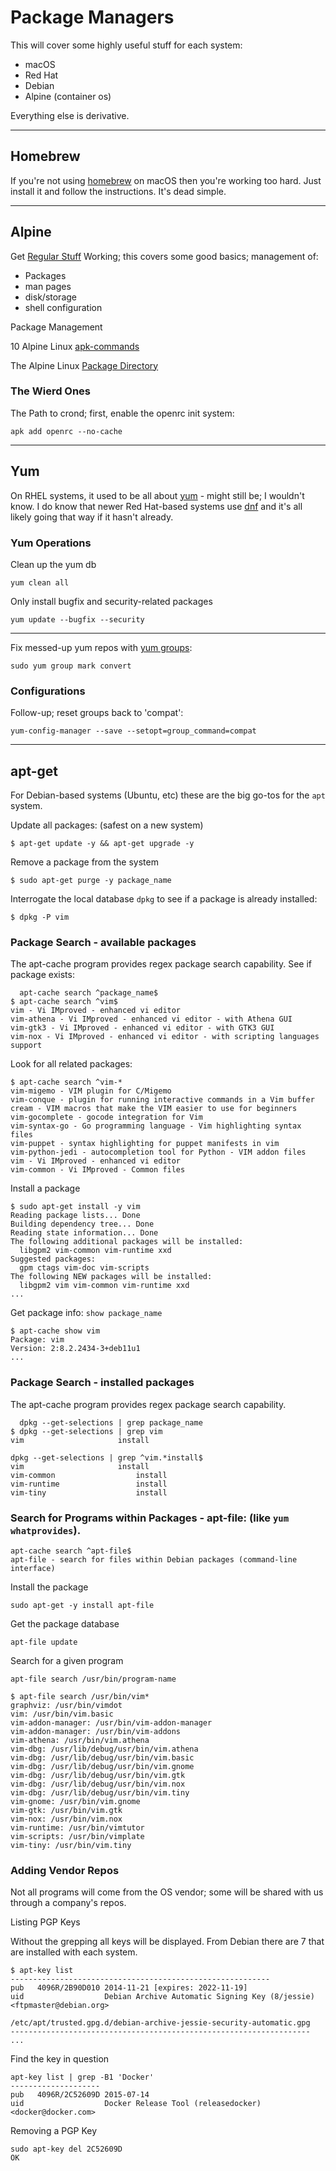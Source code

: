 # Package Managers

This will cover some highly useful stuff for each system:

* macOS
* Red Hat
* Debian
* Alpine (container os)

Everything else is derivative.

---

## Homebrew

If you're not using [homebrew] on macOS then you're working too hard. Just install it and follow the instructions. It's dead simple.


---

## Alpine

Get [Regular Stuff] Working; this covers some good basics; management of:
* Packages
* man pages
* disk/storage
* shell configuration

Package Management

10 Alpine Linux [apk-commands]

The Alpine Linux [Package Directory]

### The Wierd Ones

The Path to crond; first, enable the openrc init system:

```shell
apk add openrc --no-cache
```

---

## Yum

On RHEL systems, it used to be all about [yum] - might still be; I wouldn't know. I do know that newer Red Hat-based systems use [dnf] and it's all likely going that way if it hasn't already.

### Yum Operations

Clean up the yum db

`yum clean all`

Only install bugfix and security-related packages

`yum update --bugfix --security`

---

Fix messed-up yum repos with [yum groups]:

```shell
sudo yum group mark convert
```

### Configurations

Follow-up; reset groups back to 'compat':

```shell
yum-config-manager --save --setopt=group_command=compat
```

---

## apt-get

For Debian-based systems (Ubuntu, etc) these are the big go-tos for the `apt` system.

Update all packages: (safest on a new system)

```shell
$ apt-get update -y && apt-get upgrade -y
```

Remove a package from the system

```shell
$ sudo apt-get purge -y package_name
```

Interrogate the local database `dpkg` to see if a package is already installed: 

```shell
$ dpkg -P vim
```

### Package Search - available packages

The apt-cache program provides regex package search capability. See if package exists:

```shell
  apt-cache search ^package_name$
$ apt-cache search ^vim$
vim - Vi IMproved - enhanced vi editor
vim-athena - Vi IMproved - enhanced vi editor - with Athena GUI
vim-gtk3 - Vi IMproved - enhanced vi editor - with GTK3 GUI
vim-nox - Vi IMproved - enhanced vi editor - with scripting languages support
```

Look for all related packages:

```shell
$ apt-cache search ^vim-*
vim-migemo - VIM plugin for C/Migemo
vim-conque - plugin for running interactive commands in a Vim buffer
cream - VIM macros that make the VIM easier to use for beginners
vim-gocomplete - gocode integration for Vim
vim-syntax-go - Go programming language - Vim highlighting syntax files
vim-puppet - syntax highlighting for puppet manifests in vim
vim-python-jedi - autocompletion tool for Python - VIM addon files
vim - Vi IMproved - enhanced vi editor
vim-common - Vi IMproved - Common files
```

Install a package

```shell
$ sudo apt-get install -y vim
Reading package lists... Done
Building dependency tree... Done
Reading state information... Done
The following additional packages will be installed:
  libgpm2 vim-common vim-runtime xxd
Suggested packages:
  gpm ctags vim-doc vim-scripts
The following NEW packages will be installed:
  libgpm2 vim vim-common vim-runtime xxd
...
```

Get package info: `show package_name`

```shell
$ apt-cache show vim
Package: vim
Version: 2:8.2.2434-3+deb11u1
...
```

### Package Search - installed packages

The apt-cache program provides regex package search capability.

```shell
  dpkg --get-selections | grep package_name
$ dpkg --get-selections | grep vim
vim						install
```

```shell
dpkg --get-selections | grep ^vim.*install$
vim						install
vim-common					install
vim-runtime					install
vim-tiny					install
```


### Search for Programs within Packages - apt-file: (like `yum whatprovides`).

```shell
apt-cache search ^apt-file$
apt-file - search for files within Debian packages (command-line interface)
```

Install the package

```shell
sudo apt-get -y install apt-file
```

Get the package database

```shell
apt-file update
```

Search for a given program

```shell
apt-file search /usr/bin/program-name
```

```shell
$ apt-file search /usr/bin/vim*
graphviz: /usr/bin/vimdot
vim: /usr/bin/vim.basic
vim-addon-manager: /usr/bin/vim-addon-manager
vim-addon-manager: /usr/bin/vim-addons
vim-athena: /usr/bin/vim.athena
vim-dbg: /usr/lib/debug/usr/bin/vim.athena
vim-dbg: /usr/lib/debug/usr/bin/vim.basic
vim-dbg: /usr/lib/debug/usr/bin/vim.gnome
vim-dbg: /usr/lib/debug/usr/bin/vim.gtk
vim-dbg: /usr/lib/debug/usr/bin/vim.nox
vim-dbg: /usr/lib/debug/usr/bin/vim.tiny
vim-gnome: /usr/bin/vim.gnome
vim-gtk: /usr/bin/vim.gtk
vim-nox: /usr/bin/vim.nox
vim-runtime: /usr/bin/vimtutor
vim-scripts: /usr/bin/vimplate
vim-tiny: /usr/bin/vim.tiny
```

### Adding Vendor Repos

Not all programs will come from the OS vendor; some will be shared with us through a company's repos. 

Listing PGP Keys

Without the grepping all keys will be displayed. From Debian there are 7 that are installed with each system.

```shell
$ apt-key list
----------------------------------------------------------
pub   4096R/2B90D010 2014-11-21 [expires: 2022-11-19]
uid                  Debian Archive Automatic Signing Key (8/jessie) <ftpmaster@debian.org>

/etc/apt/trusted.gpg.d/debian-archive-jessie-security-automatic.gpg
-------------------------------------------------------------------
...
```


Find the key in question

```shell
apt-key list | grep -B1 'Docker'
--------------------
pub   4096R/2C52609D 2015-07-14
uid                  Docker Release Tool (releasedocker) <docker@docker.com>
```


Removing a PGP Key

```shell
sudo apt-key del 2C52609D
OK
```

[homebrew]:https://brew.sh
[Regular Stuff]:https://wiki.alpinelinux.org/wiki/How_to_get_regular_stuff_working
[apk-commands]:https://www.cyberciti.biz/faq/10-alpine-linux-apk-command-examples/#8
[Package Directory]:https://pkgs.alpinelinux.org/packages
[yum]:https://access.redhat.com/solutions/9934
[dnf]:https://access.redhat.com/documentation/en-us/red_hat_enterprise_linux/8/html/configuring_basic_system_settings/managing-software-packages_configuring-basic-system-settings
[yum groups]:https://fedoraproject.org/wiki/Features/YumGroupsAsObjects